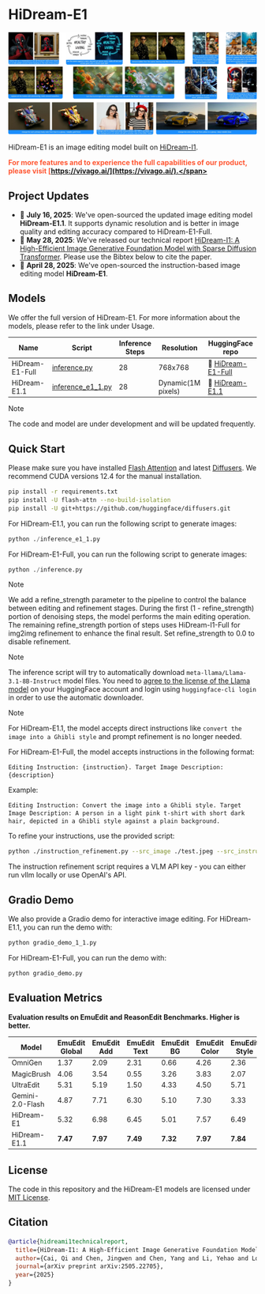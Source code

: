 # HiDream-E1

![HiDream-E1 Demo](assets/demo.jpg)

HiDream-E1 is an image editing model built on [HiDream-I1](https://github.com/HiDream-ai/HiDream-I1).

<!-- ![Overview](demo.jpg) -->
<span style="color: #FF5733; font-weight: bold">For more features and to experience the full capabilities of our product, please visit [https://vivago.ai/](https://vivago.ai/).</span>

## Project Updates
- 🌟 **July 16, 2025**: We've open-sourced the updated image editing model **HiDream-E1.1**. It supports dynamic resolution and is better in image quality and editing accuracy compared to HiDream-E1-Full.
- 📝 **May 28, 2025**: We've released our technical report [HiDream-I1: A High-Efficient Image Generative Foundation Model with Sparse Diffusion Transformer](https://arxiv.org/abs/2505.22705).  Please use the Bibtex below to cite the paper.
- 🚀 **April 28, 2025**: We've open-sourced the instruction-based image editing model **HiDream-E1**. 


## Models

We offer the full version of HiDream-E1. For more information about the models, please refer to the link under Usage.

| Name            | Script                                             | Inference Steps | Resolution | HuggingFace repo       |
| --------------- | -------------------------------------------------- | --------------- | ---------- | ---------------------- |
| HiDream-E1-Full | [inference.py](./inference.py)                     | 28              | 768x768    | 🤗 [HiDream-E1-Full](https://huggingface.co/HiDream-ai/HiDream-E1-Full)  |
| HiDream-E1.1 | [inference_e1_1.py](./inference_e1_1.py)                     | 28              | Dynamic(1M pixels)    | 🤗 [HiDream-E1.1](https://huggingface.co/HiDream-ai/HiDream-E1-1)  |
> [!NOTE]
> The code and model are under development and will be updated frequently.


## Quick Start
Please make sure you have installed [Flash Attention](https://github.com/Dao-AILab/flash-attention) and latest [Diffusers](https://github.com/huggingface/diffusers.git). We recommend CUDA versions 12.4 for the manual installation.

```sh
pip install -r requirements.txt
pip install -U flash-attn --no-build-isolation
pip install -U git+https://github.com/huggingface/diffusers.git
```


For HiDream-E1.1, you can run the following script to generate images:

``` python 
python ./inference_e1_1.py
```

For HiDream-E1-Full, you can run the following script to generate images:

``` python 
python ./inference.py
```

> [!NOTE]
> We add a refine_strength parameter to the pipeline to control the balance between editing and refinement stages. During the first (1 - refine_strength) portion of denoising steps, the model performs the main editing operation. The remaining refine_strength portion of steps uses HiDream-I1-Full for img2img refinement to enhance the final result. Set refine_strength to 0.0 to disable refinement.

> [!NOTE]
> The inference script will try to automatically download `meta-llama/Llama-3.1-8B-Instruct` model files. You need to [agree to the license of the Llama model](https://huggingface.co/meta-llama/Llama-3.1-8B-Instruct) on your HuggingFace account and login using `huggingface-cli login` in order to use the automatic downloader.


> [!NOTE]
> For HiDream-E1.1, the model accepts direct instructions like `convert the image into a Ghibli style` and prompt refinement is no longer needed.
> 
> For HiDream-E1-Full, the model accepts instructions in the following format:
> ```
> Editing Instruction: {instruction}. Target Image Description: {description}
> ```
> 
> Example:
> ```
> Editing Instruction: Convert the image into a Ghibli style. Target Image Description: A person in a light pink t-shirt with short dark hair, depicted in a Ghibli style against a plain background.
> ```
> 
> To refine your instructions, use the provided script:
> ```bash
> python ./instruction_refinement.py --src_image ./test.jpeg --src_instruction "convert the image into a Ghibli style"
> ```
> 
> The instruction refinement script requires a VLM API key - you can either run vllm locally or use OpenAI's API.
> 


## Gradio Demo

We also provide a Gradio demo for interactive image editing. For HiDream-E1.1, you can run the demo with:

``` python
python gradio_demo_1_1.py 
```

For HiDream-E1-Full, you can run the demo with:

``` python
python gradio_demo.py 
```


## Evaluation Metrics

**Evaluation results on EmuEdit and ReasonEdit Benchmarks. Higher is better.**

| Model              | EmuEdit Global | EmuEdit Add  | EmuEdit Text | EmuEdit BG   | EmuEdit Color | EmuEdit Style | EmuEdit Remove | EmuEdit Local | EmuEdit Average | ReasonEdit |
|--------------------|----------------|--------------|--------------|--------------|---------------|---------------|----------------|---------------|-----------------|------------|
| OmniGen            | 1.37           | 2.09         | 2.31         | 0.66         | 4.26          | 2.36          | 4.73           | 2.10          | 2.67            | 7.36       |
| MagicBrush         | 4.06           | 3.54         | 0.55         | 3.26         | 3.83          | 2.07          | 2.70           | 3.28          | 2.81            | 1.75       |
| UltraEdit          | 5.31           | 5.19         | 1.50         | 4.33         | 4.50          | 5.71          | 2.63           | 4.58          | 4.07            | 2.89       |
| Gemini-2.0-Flash   | 4.87           | 7.71 | 6.30         | 5.10 | 7.30          | 3.33          | 5.94           | 6.29          | 5.99            | 6.95       |
| HiDream-E1         | 5.32 | 6.98         | 6.45 | 5.01         | 7.57 | 6.49 | 5.99 | 6.35 | 6.40 | 7.54 |
| HiDream-E1.1         | **7.47** | **7.97**         | **7.49** | **7.32** | **7.97** | **7.84** | **7.51** | **6.80** | **7.57** | **7.70** |

## License

The code in this repository and the HiDream-E1 models are licensed under [MIT License](./LICENSE).

## Citation

```bibtex
@article{hidreami1technicalreport,
  title={HiDream-I1: A High-Efficient Image Generative Foundation Model with Sparse Diffusion Transformer},
  author={Cai, Qi and Chen, Jingwen and Chen, Yang and Li, Yehao and Long, Fuchen and Pan, Yingwei and Qiu, Zhaofan and Zhang, Yiheng and Gao, Fengbin and Xu, Peihan and others},
  journal={arXiv preprint arXiv:2505.22705},
  year={2025}
}
```
